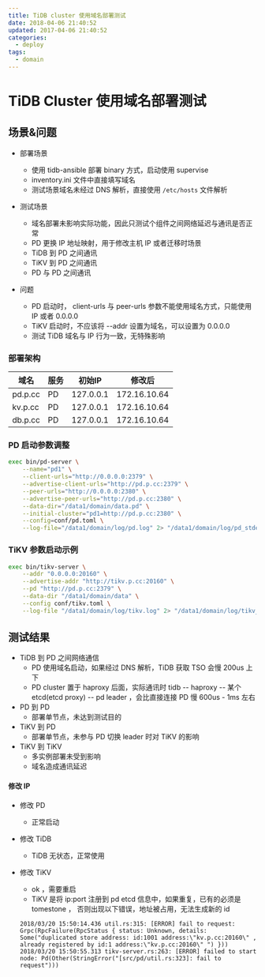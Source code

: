 ```yaml
---
title: TiDB cluster 使用域名部署测试
date: 2018-04-06 21:40:52
updated: 2017-04-06 21:40:52
categories: 
  - deploy
tags:
  - domain
---
```

# TiDB Cluster 使用域名部署测试

## 场景&问题

- 部署场景
  - 使用 tidb-ansible 部署 binary 方式，启动使用 supervise
  - inventory.ini 文件中直接填写域名
  - 测试场景域名未经过 DNS 解析，直接使用 `/etc/hosts` 文件解析

- 测试场景
  - 域名部署未影响实际功能，因此只测试个组件之间网络延迟与通讯是否正常
  - PD 更换 IP 地址映射，用于修改主机 IP 或者迁移时场景
  - TiDB 到 PD 之间通讯
  - TiKV 到 PD 之间通讯
  - PD 与 PD 之间通讯

- 问题
  - PD 启动时， client-urls 与 peer-urls 参数不能使用域名方式，只能使用 IP 或者 0.0.0.0
  - TiKV 启动时，不应该将 --addr 设置为域名，可以设置为 0.0.0.0
  - 测试 TiDB 域名与 IP 行为一致，无特殊影响

### 部署架构

域名 | 服务 | 初始IP | 修改后
---|----|------|----
pd.p.cc | PD | 127.0.0.1 | 172.16.10.64
kv.p.cc | PD | 127.0.0.1 | 172.16.10.64
db.p.cc | PD | 127.0.0.1 | 172.16.10.64

### PD 启动参数调整

```BASH
exec bin/pd-server \
    --name="pd1" \
    --client-urls="http://0.0.0.0:2379" \
    --advertise-client-urls="http://pd.p.cc:2379" \
    --peer-urls="http://0.0.0.0:2380" \
    --advertise-peer-urls="http://pd.p.cc:2380" \
    --data-dir="/data1/domain/data.pd" \
    --initial-cluster="pd1=http://pd.p.cc:2380" \
    --config=conf/pd.toml \
    --log-file="/data1/domain/log/pd.log" 2> "/data1/domain/log/pd_stderr.log"
```

### TiKV 参数启动示例

```bash
exec bin/tikv-server \
    --addr "0.0.0.0:20160" \
    --advertise-addr "http://tikv.p.cc:20160" \
    --pd "http://pd.p.cc:2379" \
    --data-dir "/data1/domain/data" \
    --config conf/tikv.toml \
    --log-file "/data1/domain/log/tikv.log" 2> "/data1/domain/log/tikv_stderr.log"
```

## 测试结果

- TiDB 到 PD 之间网络通信
  - PD 使用域名启动，如果经过 DNS 解析，TiDB 获取 TSO 会慢 200us 上下
  - PD cluster 置于 haproxy 后面，实际通讯时 tidb -- haproxy -- 某个 etcd(etcd proxy) -- pd leader ，会比直接连接 PD 慢 600us - 1ms 左右
- PD 到 PD
  - 部署单节点，未达到测试目的
- TiKV 到 PD
  - 部署单节点，未参与 PD 切换 leader 时对 TiKV 的影响
- TiKV 到 TiKV
  - 多实例部署未受到影响
  - 域名造成通讯延迟

#### 修改 IP

- 修改 PD
  - 正常启动
- 修改 TiDB
  - TiDB 无状态，正常使用
- 修改 TiKV
  - ok ，需要重启
  - TiKV 是将 ip:port 注册到 pd etcd 信息中，如果重复，已有的必须是 tomestone ， 否则出现以下错误，地址被占用，无法生成新的 id

  ```log
  2018/03/20 15:50:14.436 util.rs:315: [ERROR] fail to request: Grpc(RpcFailure(RpcStatus { status: Unknown, details: Some("duplicated store address: id:1001 address:\"kv.p.cc:20160\" , already registered by id:1 address:\"kv.p.cc:20160\" ") }))
  2018/03/20 15:50:55.313 tikv-server.rs:263: [ERROR] failed to start node: Pd(Other(StringError("[src/pd/util.rs:323]: fail to request")))
  ```